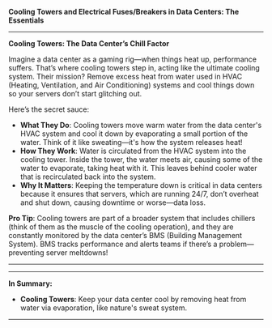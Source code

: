 **Cooling Towers and Electrical Fuses/Breakers in Data Centers: The Essentials**

---

**Cooling Towers: The Data Center’s Chill Factor**

Imagine a data center as a gaming rig—when things heat up, performance suffers. That’s where cooling towers step in, acting like the ultimate cooling system. Their mission? Remove excess heat from water used in HVAC (Heating, Ventilation, and Air Conditioning) systems and cool things down so your servers don’t start glitching out.

Here’s the secret sauce:

- **What They Do**: Cooling towers move warm water from the data center's HVAC system and cool it down by evaporating a small portion of the water. Think of it like sweating—it's how the system releases heat!
- **How They Work**: Water is circulated from the HVAC system into the cooling tower. Inside the tower, the water meets air, causing some of the water to evaporate, taking heat with it. This leaves behind cooler water that is recirculated back into the system.
- **Why It Matters**: Keeping the temperature down is critical in data centers because it ensures that servers, which are running 24/7, don’t overheat and shut down, causing downtime or worse—data loss.

**Pro Tip**: Cooling towers are part of a broader system that includes chillers (think of them as the muscle of the cooling operation), and they are constantly monitored by the data center’s BMS (Building Management System). BMS tracks performance and alerts teams if there’s a problem—preventing server meltdowns!

---


---

**In Summary:**

- **Cooling Towers**: Keep your data center cool by removing heat from water via evaporation, like nature's sweat system.

---